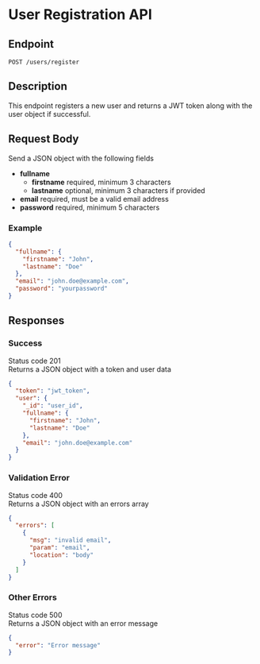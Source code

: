 # User Registration API

## Endpoint

`POST /users/register`

## Description

This endpoint registers a new user and returns a JWT token along with the user object if successful.

## Request Body

Send a JSON object with the following fields

- **fullname**
  - **firstname** required, minimum 3 characters
  - **lastname** optional, minimum 3 characters if provided
- **email** required, must be a valid email address
- **password** required, minimum 5 characters

### Example

```json
{
  "fullname": {
    "firstname": "John",
    "lastname": "Doe"
  },
  "email": "john.doe@example.com",
  "password": "yourpassword"
}
```

## Responses

### Success

Status code 201  
Returns a JSON object with a token and user data

```json
{
  "token": "jwt_token",
  "user": {
    "_id": "user_id",
    "fullname": {
      "firstname": "John",
      "lastname": "Doe"
    },
    "email": "john.doe@example.com"
  }
}
```

### Validation Error

Status code 400  
Returns a JSON object with an errors array

```json
{
  "errors": [
    {
      "msg": "invalid email",
      "param": "email",
      "location": "body"
    }
  ]
}
```

### Other Errors

Status code 500  
Returns a JSON object with an error message

```json
{
  "error": "Error message"
}
```

